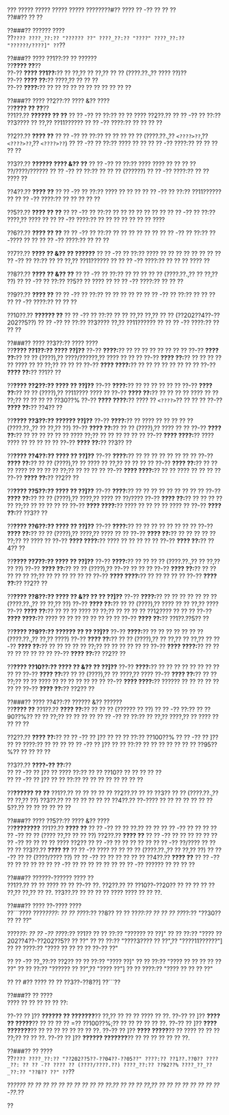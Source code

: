 ??? ????? ????? ????? ????? ????????#?? ???? ?? -?? ?? ?? ??  
??##?? ?? ??  

??###?? ?????? ????  
??```????
????_??:?? "?????? ??"
????_??:?? "????"
????_??:?? "??????/????]"
??```??  

??###?? ???? ??1??:?? ?? ??????  
??**???? ??**??  
??-?? **???? ??1??:**?? ?? ??,?? ?? ??,?? ?? ?? (????.??.,?? ???? ??)??  
??-?? **???? ??:**?? ????,?? ?? ?? ??  
??-?? **????:**?? ?? ?? ?? ?? ?? ?? ?? ?? ?? ?? ??  

??###?? ???? ??2??:?? ???? &?? ????  
??**???? ?? ??**??  
??1??.?? **?????? ?? ??**
??  ?? -?? ?? ??:?? ?? ?? ???? ??2??.??
??  ?? -?? ?? ??:?? ??3???? ?? ??,?? ??11??????
??  ?? -?? ????:?? ?? ?? ?? ??

??2??.?? **???? ??**
??  ?? -?? ?? ??:?? ?? ?? ?? ?? ?? (????.??.,?? `<????>??`,?? `<????>??`,?? `<????>??`)
??  ?? -?? ?? ??:?? ???? ?? ??
??  ?? -?? ????:?? ?? ?? ?? ?? ??

??3??.?? **?????? ???? &?? ??**
??  ?? -?? ?? ??:?? ???? ???? ?? ?? ?? ?? ??/????/??????
??  ?? -?? ?? ??:?? ?? ?? ?? (??????)
??  ?? -?? ????:?? ?? ?? ???? ??

??4??.?? **???? ??**
??  ?? -?? ?? ??:?? ???? ?? ?? ??
??  ?? -?? ?? ??:?? ??11?????? ??
??  ?? -?? ????:?? ?? ?? ?? ?? ??

??5??.?? **???? ?? ??**
??  ?? -?? ?? ??:?? ?? ?? ?? ?? ?? ?? ??
??  ?? -?? ?? ??:?? ????,?? ???? ??
??  ?? -?? ????:?? ?? ?? ?? ?? ?? ?? ?? ????

??6??.?? **???? ?? ??**
??  ?? -?? ?? ??:?? ?? ?? ?? ?? ?? ??
??  ?? -?? ?? ??:?? ??-???? ?? ??
??  ?? -?? ????:?? ?? ?? ??

??7??.?? **???? ?? &?? ?? ??????**
??  ?? -?? ?? ??:?? ???? ?? ?? ?? ?? ?? ?? ??
??  ?? -?? ?? ??:?? ?? ?? ??,?? ??11?????? ??
??  ?? -?? ????:?? ?? ?? ?? ???? ??

??8??.?? **???? ?? &?? ??**
??  ?? -?? ?? ??:?? ?? ?? ?? ?? ?? (????.??.,?? ?? ??,?? ??)
??  ?? -?? ?? ??:?? ??5?? ?? ???? ??
??  ?? -?? ????:?? ?? ?? ??

??9??.?? **???? ??**
??  ?? -?? ?? ??:?? ?? ?? ?? ?? ??
??  ?? -?? ?? ??:?? ?? ?? ??
??  ?? -?? ????:?? ?? ?? ??

??10??.?? **?????? ??**
??   ?? -?? ?? ??:?? ?? ?? ??,?? ??,?? ?? ?? (??202??4??-??202??5??)
??   ?? -?? ?? ??:?? ??3???? ??,?? ??11?????? ??
??   ?? -?? ????:?? ?? ?? ??  

??###?? ???? ??3??:?? ???? ????  
??**???? ??1??:?? ???? ??]??**
??-?? **????:**?? ?? ?? ?? ?? ?? ?? ?? ??
??-?? **???? ??:**?? ?? ?? (????),?? ????/??????,?? ???? ?? ?? ??
??-?? **???? ??:**?? ?? ?? ?? ?? ?? ???? ?? ?? ??;?? ?? ?? ??
??-?? **???? ????:**?? ?? ?? ?? ?? ?? ?? ?? ??
??-?? **???? ??:**?? ??1?? ??  

??**???? ??2??:?? ???? ?? ??]??**
??-?? **????:**?? ?? ?? ?? ?? ?? ??
??-?? **???? ??:**?? ?? ?? (????),?? ??11???? ???? ??
??-?? **???? ??:**?? ?? ?? ?? ?? ???? ?? ?? ??;?? ?? ?? ?? ?? ??30??%
??-?? **???? ????:**?? ???? ?? `<????>`?? ?? ?? ??
??-?? **???? ??:**?? ??4?? ??  

??**???? ??3??:?? ?????? ??]??**
??-?? **????:**?? ?? ???? ?? ?? ?? ?? ?? (????.??.,?? ?? ??,?? ??)
??-?? **???? ??:**?? ?? ?? (????),?? ???? ?? ??
??-?? **???? ??:**?? ?? ?? ?? ?? ?? ?? ???? ??;?? ?? ?? ?? ?? ?? ??
??-?? **???? ????:**?? ???? ???? ?? ?? ?? ?? ??
??-?? **???? ??:**?? ??3?? ??  

??**???? ??4??:?? ???? ?? ??]??**
??-?? **????:**?? ?? ?? ?? ?? ?? ?? ?? ??
??-?? **???? ??:**?? ?? ?? (????),?? ?? ???? ?? ??,?? ?? ?? ?? ??
??-?? **???? ??:**?? ?? ?? ?? ???? ?? ?? ?? ?? ??;?? ?? ?? ?? ??
??-?? **???? ????:**?? ?? ?? ???? ?? ?? ?? ??
??-?? **???? ??:**?? ??2?? ??  

??**???? ??5??:?? ???? ?? ??]??**
??-?? **????:**?? ?? ?? ?? ?? ?? ?? ?? ?? ??
??-?? **???? ??:**?? ?? ?? (????),?? ????,?? ???? ?? ??/????
??-?? **???? ??:**?? ?? ?? ?? ?? ?? ??;?? ?? ?? ?? ?? ??
??-?? **???? ????:**?? ???? ?? ?? ?? ?? ???? ??
??-?? **???? ??:**?? ??3?? ??  

??**???? ??6??:?? ???? ?? ??]??**
??-?? **????:**?? ?? ?? ?? ?? ?? ?? ?? ??
??-?? **???? ??:**?? ?? ?? (????),?? ????,?? ???? ?? ??
??-?? **???? ??:**?? ?? ?? ?? ?? ?? ??;?? ?? ???? ??
??-?? **???? ????:**?? ???? ?? ?? ?? ?? ??
??-?? **???? ??:**?? ??4?? ??  

??**???? ??7??:?? ???? ?? ??]??**
??-?? **????:**?? ?? ?? ?? ?? (????.??.,?? ?? ??,?? ?? ??)
??-?? **???? ??:**?? ?? ?? (????),?? ??-?? ?? ?? ??
??-?? **???? ??:**?? ?? ?? ?? ?? ?? ??;?? ?? ?? ?? ?? ?? ??
??-?? **???? ????:**?? ?? ?? ?? ?? ??
??-?? **???? ??:**?? ??2?? ??  

??**???? ??8??:?? ???? ?? &?? ?? ?? ??]??**
??-?? **????:**?? ?? ?? ?? ?? ?? ?? ?? (????.??.,?? ?? ??,?? ??)
??-?? **???? ??:**?? ?? ?? (????),?? ???? ?? ?? ??,?? ????
??-?? **???? ??:**?? ?? ?? ?? ???? ?? ??;?? ?? ?? ?? ?? ??12???? ?? ?? ??
??-?? **???? ????:**?? ???? ?? ?? ?? ?? ?? ?? ?? ??
??-?? **???? ??:**?? ??1??.??5?? ??  

??**???? ??9??:?? ?????? ?? ?? ??]??**
??-?? **????:**?? ?? ?? ?? ?? ?? ?? ?? (????.??.,?? ??,?? ????)
??-?? **???? ??:**?? ?? ?? (????),?? ?? ??,?? ?? ??,?? ??
??-?? **???? ??:**?? ?? ?? ?? ?? ?? ??;?? ?? ?? ?? ?? ?? ??
??-?? **???? ????:**?? ?? ?? ?? ?? ?? ?? ?? ??
??-?? **???? ??:**?? ??2?? ??  

??**???? ??10??:?? ???? ?? &?? ?? ??]??**
??-?? **????:**?? ?? ?? ?? ?? ?? ?? ?? ?? ?? ??
??-?? **???? ??:**?? ?? ?? (????),?? ?? ????,?? ????
??-?? **???? ??:**?? ?? ?? ??;?? ?? ?? ???? ?? ?? ?? ?? ?? ?? ??
??-?? **???? ????:**?? ?????? ?? ?? ?? ?? ?? ?? ??
??-?? **???? ??:**?? ??2?? ??  

??###?? ???? ??4??:?? ?????? &?? ??????  
??**???? ??**
??1??.?? **???? ??:**?? ?? ?? ?? (?????? ?? ??)
??  ?? -?? ??:?? ?? ??90??%?? ?? ?? ??;?? ?? ?? ?? ??
??  ?? -?? ?? ??:?? ?? ??,?? ????,?? ?? ???? ?? ?? ?? ??

??2??.?? **???? ??:**?? 
??  ?? -?? ?? ]?? ?? ?? ?? ??:?? ??100??%
??  ?? -?? ?? ]?? ?? ?? ????:?? ?? ?? ??
??  ?? -?? ?? ]?? ?? ?? ??:?? ?? ?? ?? ?? ?? ?? ?? ??95??%?? ?? ?? ?? ??  

??3??.?? **????-?? ??:**??  
??  ?? -?? ?? ]?? ?? ???? ??:?? ?? ?? ??10?? ?? ?? ?? ?? ??  
??  ?? -?? ?? ]?? ?? ?? ??:?? ?? ?? ?? ?? ?? ?? ?? ??  

??**?????? ?? ??**
??1??.?? ?? ?? ?? ?? ??
??2??.?? ?? ?? ??3?? ?? ?? (????.??.,?? ?? ??,?? ??)
??3??.?? ?? ?? ?? ?? ?? ??
??4??.?? ??-???? ?? ?? ?? ?? ?? ??
??5??.?? ?? ?? ?? ?? ?? ??

??###?? ???? ??5??:?? ???? &?? ????  
??**????????**
??1??.?? **???? ??**
??  ?? -?? ?? ?? ??.?? ?? ??
??  ?? -?? ?? ?? ??
??  ?? -?? ?? ?? (???? ??,?? ?? ?? ??)
??2??.?? **???? ??**
??  ?? -?? ?? ?? ?? ?? ??
??  ?? -?? ?? ?? ?? ?? ???? ??2??
??  ?? -?? ?? ?? ?? ?? ??
??  ?? -?? ??/???? ?? ?? ?? ??
??3??.?? **???? ??**
??  ?? -?? ???? ?? ?? ?? ?? (????.??.,?? ?? ??,?? ??)
??  ?? -?? ?? ?? (????/???? ??)
??  ?? -?? ?? ?? ?? ?? ?? ??
??4??.?? **???? ??**
??  ?? -?? ?? ?? ?? ?? ??
??  ?? -?? ?? ?? ?? ?? ?? ??
??  ?? -?? ?????? ?? ?? ?? ??

??###?? ??????-?????? ???? ??  
??1??.?? ?? ?? ???? ?? ?? ??-?? ??.
??2??.?? ?? ??10??-??20?? ?? ?? ?? ?? ?? ??,?? ??,?? ?? ??.
??3??.?? ?? ?? ?? ?? ???? ???? ?? ?? ??.

??###?? ???? ??-???? ????  
??```????
????_????:
?? ?? ??_??:?? ??8??
?? ?? ??_??:?? ??
?? ?? ??_??:?? "??30?? ?? ?? ??"

????_??:
?? ?? -?? ??_??:?? ??1??
??   ?? ??:?? "?????? ?? ??]"
??   ?? ??:?? "???? ??202??4??-??202??5?? ?? ??"
??   ?? ??:?? "????3???? ?? ??",?? "????11??????"]
??   ?? ????:?? "???? ?? ?? ?? ?? ??-?? ??"

?? ?? -?? ??_??:?? ??2??
??   ?? ??:?? "???? ??]"
??   ?? ??:?? "???? ?? ?? ?? ?? ?? ??"
??   ?? ??:?? "?????? ?? ??",?? "???? ??"]
??   ?? ????:?? "???? ?? ?? ?? ??"

?? ?? #?? ???? ?? ?? ??3??-??8??]
??```??  

??###?? ?? ????  
???? ?? ?? ?? ?? ?? ??:

??-?? ?? ]?? **?????? ?? ???????**?? ??,?? ?? ?? ?? ???? ?? ??.
??-?? ?? ]?? **???? ?? ?????**?? ?? ?? ?? ?? =?? ??100??%;?? ?? ?? ?? ?? ?? ??.
??-?? ?? ]?? **???? ???????**?? ?? ?? ?? ?? ?? ?? ?? ??.
??-?? ?? ]?? **???? ?????**?? ?? ???? ?? ?? ?? ??;?? ?? ?? ??.
??-?? ?? ]?? **?????? ???????**?? ?? ?? ?? ?? ?? ?? ??.

??###?? ?? ????  
??```????
????_??:?? "??202??5??-??04??-??05??"
????:?? ??1??.??0??
????_??:
?? ?? -?? ???? ?? (????/????.??)
????_??:?? ??92??%
????_??_??_??:?? "??8?? ??"
??```??  

??*???? ?? ?? ?? ?? ?? ?? ?? ?? ?? ?? ??.?? ?? ?? ?? ??,?? ?? ?? ?? ?? ?? ?? ?? ??-??.*??

??
